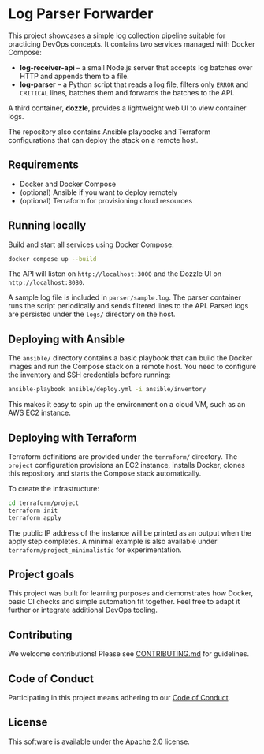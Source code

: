# Log Parser Forwarder

This project showcases a simple log collection pipeline suitable for practicing DevOps concepts. It contains two services managed with Docker Compose:

* **log-receiver-api** – a small Node.js server that accepts log batches over HTTP and appends them to a file.
* **log-parser** – a Python script that reads a log file, filters only `ERROR` and `CRITICAL` lines, batches them and forwards the batches to the API.

A third container, **dozzle**, provides a lightweight web UI to view container logs.

The repository also contains Ansible playbooks and Terraform configurations that can deploy the stack on a remote host.

## Requirements

- Docker and Docker Compose
- (optional) Ansible if you want to deploy remotely
- (optional) Terraform for provisioning cloud resources

## Running locally

Build and start all services using Docker Compose:

```bash
docker compose up --build
```

The API will listen on `http://localhost:3000` and the Dozzle UI on `http://localhost:8080`.

A sample log file is included in `parser/sample.log`. The parser container runs the script periodically and sends filtered lines to the API. Parsed logs are persisted under the `logs/` directory on the host.

## Deploying with Ansible

The `ansible/` directory contains a basic playbook that can build the Docker images and run the Compose stack on a remote host. You need to configure the inventory and SSH credentials before running:

```bash
ansible-playbook ansible/deploy.yml -i ansible/inventory
```

This makes it easy to spin up the environment on a cloud VM, such as an AWS EC2 instance.

## Deploying with Terraform

Terraform definitions are provided under the `terraform/` directory. The `project` configuration provisions an EC2 instance, installs Docker, clones this repository and starts the Compose stack automatically.

To create the infrastructure:

```bash
cd terraform/project
terraform init
terraform apply
```

The public IP address of the instance will be printed as an output when the apply step completes. A minimal example is also available under `terraform/project_minimalistic` for experimentation.

## Project goals

This project was built for learning purposes and demonstrates how Docker, basic CI checks and simple automation fit together. Feel free to adapt it further or integrate additional DevOps tooling.


## Contributing
We welcome contributions! Please see [CONTRIBUTING.md](CONTRIBUTING.md) for guidelines.

## Code of Conduct
Participating in this project means adhering to our [Code of Conduct](CODE_OF_CONDUCT.md).

## License
This software is available under the [Apache 2.0](LICENSE) license.

